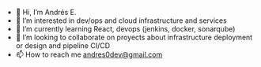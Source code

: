 - 👋 Hi, I’m Andrés E.
- 👀 I’m interested in dev/ops and cloud infrastructure and services 
- 🌱 I’m currently learning React, devops (jenkins, docker, sonarqube) 
- 💞️ I’m looking to collaborate on proyects about infrastructure deployment or design and pipeline CI/CD
- 📫 How to reach me andres0dev@gmail.com

<!---
andres0dev/andres0dev is a ✨ special ✨ repository because its `README.md` (this file) appears on your GitHub profile.
You can click the Preview link to take a look at your changes.
--->
